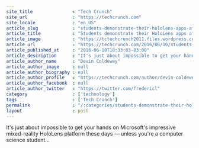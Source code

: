 ```yaml
---
site_title               : "Tech Crunch"
site_url                 : "https://techcrunch.com"
site_locale              : "en_US"
article_slug             : "students-demonstrate-their-hololens-apps-after-a-quarter-of-vr-and-ar-design"
article_title            : "Students demonstrate their HoloLens apps after a quarter of VR and AR design"
article_image            : "https://tctechcrunch2011.files.wordpress.com/2016/06/20160413_160048.jpg?w=764&h=400&crop=1"
article_url              : "https://techcrunch.com/2016/06/10/students-demonstrate-their-hololens-apps-after-a-quarter-of-vr-and-ar-design/"
article_published_at     : "2016-06-10T18:33:03-03:00"
article_description      : "It's just about impossible to get your hands on Microsoft's impressive mixed-reality HoloLens platform these days — unless you're a computer science student..."
article_author_name      : "Devin Coldewey"
article_author_image     : null
article_author_biography : null
article_author_profile   : "https://techcrunch.com/author/devin-coldewey/"
article_author_facebook  : null
article_author_twitter   : "https://twitter.com/fredericl"
category                 : ['technology']
tags                     : ['Tech Crunch']
permalink                : "/:categories/students-demonstrate-their-hololens-apps-after-a-quarter-of-vr-and-ar-design/"
layout                   : post
---
```


It's just about impossible to get your hands on Microsoft's impressive mixed-reality HoloLens platform these days — unless you're a computer science student...
